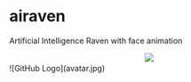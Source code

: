 # airaven
 Artificial Intelligence Raven with face animation
 
 
<div style="text-align:center"><img src="..." /></div>![GitHub Logo](avatar.jpg)

